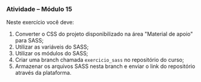 ### **Atividade – Módulo 15** ###

Neste exercício você deve:

1. Converter o CSS do projeto disponibilizado na área "Material de apoio" para SASS;
2. Utilizar as variáveis do SASS;
3. Utilizar os módulos do SASS;
4. Criar uma branch chamada `exercicio_sass` no repositório do curso;
5. Armazenar os arquivos SASS nesta branch e enviar o link do repositório através da plataforma.
